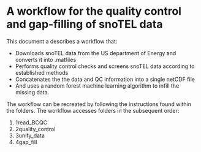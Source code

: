 # A workflow for the quality control and gap-filling of snoTEL data

This document a describes a workflow that:
-	Downloads snoTEL data from the US department of Energy and converts it into .matfiles
-	Performs quality control checks and screens snoTEL data according to established methods
-	Concatenates the the data and QC information into a single netCDF file
-	And uses a random forest machine learning algorithm to infill the missing data.

The workflow can be recreated by following the instructions found within the folders. The workflow accesses folders in the subsequent order:
1)	1read_BCQC
2)	2quality_control
3)	3unify_data
4)	4gap_fill
